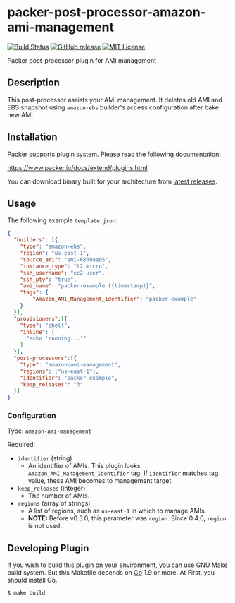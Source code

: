 # packer-post-processor-amazon-ami-management
[![Build Status](https://travis-ci.org/wata727/packer-post-processor-amazon-ami-management.svg?branch=master)](https://travis-ci.org/wata727/packer-post-processor-amazon-ami-management)
[![GitHub release](https://img.shields.io/github/release/wata727/packer-post-processor-amazon-ami-management.svg)](https://github.com/wata727/packer-post-processor-amazon-ami-management/releases/latest)
[![MIT License](http://img.shields.io/badge/license-MIT-blue.svg?style=flat)](LICENSE)

Packer post-processor plugin for AMI management

## Description
This post-processor assists your AMI management. It deletes old AMI and EBS snapshot using `amazon-ebs` builder's access configuration after bake new AMI.

## Installation
Packer supports plugin system. Please read the following documentation:

https://www.packer.io/docs/extend/plugins.html

You can download binary built for your architecture from [latest releases](https://github.com/wata727/packer-post-processor-amazon-ami-management/releases/latest).

## Usage
The following example `template.json`:

```json
{
  "builders": [{
    "type": "amazon-ebs",
    "region": "us-east-1",
    "source_ami": "ami-6869aa05",
    "instance_type": "t2.micro",
    "ssh_username": "ec2-user",
    "ssh_pty": "true",
    "ami_name": "packer-example {{timestamp}}",
    "tags": {
        "Amazon_AMI_Management_Identifier": "packer-example"
    }
  }],
  "provisioners":[{
    "type": "shell",
    "inline": [
      "echo 'running...'"
    ]
  }],
  "post-processors":[{
    "type": "amazon-ami-management",
    "regions": ["us-east-1"],
    "identifier": "packer-example",
    "keep_releases": "3"
  }]
}
```

### Configuration

Type: `amazon-ami-management`

Required:
  - `identifier` (string)
    - An identifier of AMIs. This plugin looks `Amazon_AMI_Management_Identifier` tag. If `identifier` matches tag value, these AMI becomes to management target.
  - `keep_releases` (integer)
    - The number of AMIs.
  - `regions` (array of strings)
    - A list of regions, such as `us-east-1` in which to manage AMIs.
    - **NOTE:** Before v0.3.0, this parameter was `region`. Since 0.4.0, `region` is not used.

## Developing Plugin

If you wish to build this plugin on your environment, you can use GNU Make build system.
But this Makefile depends on [Go](https://golang.org/) 1.9 or more. At First, you should install Go.

```
$ make build
```
